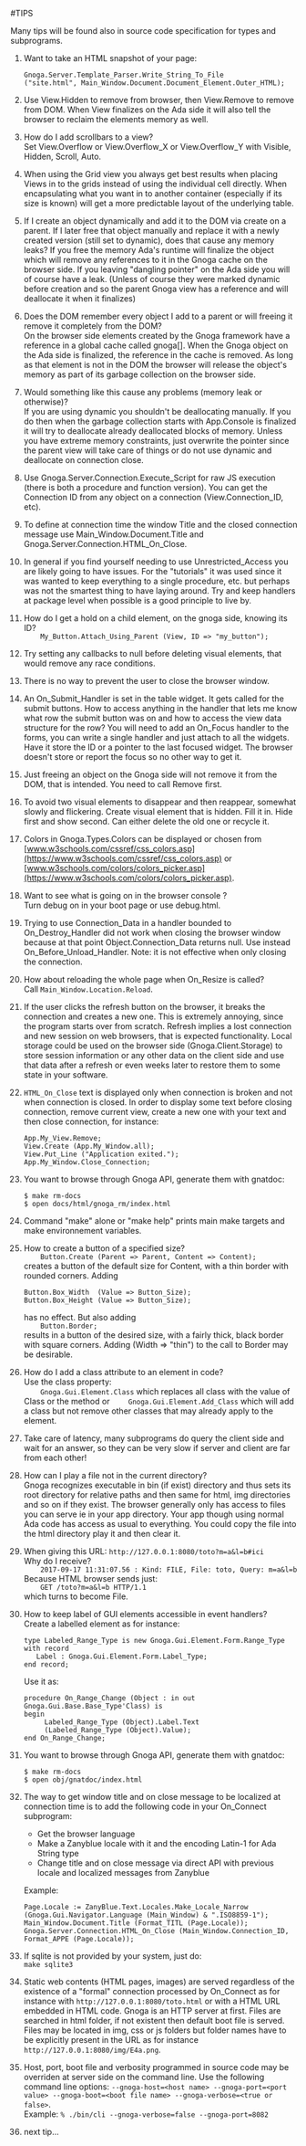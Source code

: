 #TIPS

Many tips will be found also in source code specification for types and subprograms.

1. Want to take an HTML snapshot of your page:
    ```
    Gnoga.Server.Template_Parser.Write_String_To_File
    ("site.html", Main_Window.Document.Document_Element.Outer_HTML);
    ```

1. Use View.Hidden to remove from browser, then View.Remove to remove from DOM. When View finalizes on the Ada side it will also tell the browser to reclaim the elements memory as well.

1. How do I add scrollbars to a view?<BR>
Set View.Overflow or View.Overflow\_X or View.Overflow\_Y with Visible, Hidden, Scroll, Auto.

1. When using the Grid view you always get best results when placing Views in to the grids instead of using the individual cell directly. When encapsulating what you want in to another container (especially if its size is known) will get a more predictable layout of the underlying table.

1.  If I create an object dynamically and add it to the DOM via create on a parent. If I later free that object manually and replace it with a newly created version (still set to dynamic), does that cause any memory leaks?
If you free the memory Ada's runtime will finalize the object which will remove any references to it in the Gnoga cache on the browser side. If you leaving "dangling pointer" on the Ada side you will of course have a leak. (Unless of course they were marked dynamic before creation and so the parent Gnoga view has a reference and will deallocate it when it finalizes)

1. Does the DOM remember every object I add to a parent or will freeing it remove it completely from the DOM?<BR>
On the browser side elements created by the Gnoga framework have a reference in a global cache called gnoga[]. When the Gnoga object on the Ada side is finalized, the reference in the cache is removed. As long as that element is not in the DOM the browser will release the object's memory as part of its garbage collection on the browser side.

1. Would something like this cause any problems (memory leak or otherwise)?<BR>
If you are using dynamic you shouldn't be deallocating manually. If you do then when the garbage collection starts with App.Console is finalized it will try to deallocate already deallocated blocks of memory.
Unless you have extreme memory constraints, just overwrite the pointer since the parent view will take care of things or do not use dynamic and deallocate on connection close.

1. Use Gnoga.Server.Connection.Execute\_Script for raw JS execution (there is both a procedure and function version). You can get the Connection ID from any object on a connection (View.Connection\_ID, etc).

1. To define at connection time the window Title and the closed connection message use Main_Window.Document.Title and Gnoga.Server.Connection.HTML\_On\_Close.

1. In general if you find yourself needing to use Unrestricted_Access you are likely going to have issues. For the "tutorials" it was used since it was wanted to keep everything to a single procedure, etc. but perhaps was not the smartest thing to have laying around. Try and keep handlers at package level when possible is a good principle to live by.

1. How do I get a hold on a child element, on the gnoga side, knowing its ID?<BR>
`    My_Button.Attach_Using_Parent (View, ID => "my_button");`

1. Try setting any callbacks to null before deleting visual elements, that would remove any race conditions.

1. There is no way to prevent the user to close the browser window.

1. An On\_Submit\_Handler is set in the table widget. It gets called for the submit buttons. How to access anything in the handler that lets me know what row the submit button was on and how to access the view data structure for the row?
You will need to add an On\_Focus handler to the forms, you can write a single handler and just attach to all the widgets. Have it store the ID or a pointer to the last focused widget. The browser doesn't store or report the focus so no other way to get it.

1. Just freeing an object on the Gnoga side will not remove it from the DOM, that is intended. You need to call Remove first.

1. To avoid two visual elements to disappear and then reappear, somewhat slowly and flickering. Create visual element that is hidden. Fill it in. Hide first and show second. Can either delete the old one or recycle it.

1. Colors in Gnoga.Types.Colors can be displayed or chosen from [www.w3schools.com/cssref/css_colors.asp](https://www.w3schools.com/cssref/css_colors.asp) or [www.w3schools.com/colors/colors_picker.asp](https://www.w3schools.com/colors/colors_picker.asp).

1. Want to see what is going on in the browser console ?<BR>
Turn debug on in your boot page <script>var gnoga_debug = true;</script> or use debug.html.

1. Trying to use Connection\_Data in a handler bounded to On\_Destroy\_Handler did not work when closing the browser window because at that point Object.Connection\_Data returns null.
Use instead On\_Before\_Unload\_Handler. Note: it is not effective when only closing the connection.

1. How about reloading the whole page when On\_Resize is called?<BR>
Call `Main_Window.Location.Reload`.

1. If the user clicks the refresh button on the browser, it breaks the connection and creates a new one. This is extremely annoying, since the program starts over from scratch.
Refresh implies a lost connection and new session on web browsers, that is expected functionality. Local storage could be used on the browser side (Gnoga.Client.Storage) to store session information or any other data on the client side and use that data after a refresh or even weeks later to restore them to some state in your software.

1. `HTML_On_Close` text is displayed only when connection is broken and not when connection is closed. In order to display some text before closing connection, remove current view, create a new one with your text and then close connection, for instance:
    ```
    App.My_View.Remove;
    View.Create (App.My_Window.all);
    View.Put_Line ("Application exited.");
    App.My_Window.Close_Connection;
    ```

1. You want to browse through Gnoga API, generate them with gnatdoc:
    ```
    $ make rm-docs
    $ open docs/html/gnoga_rm/index.html
    ```

1. Command "make" alone or "make help" prints main make targets and make environnement variables.

1. How to create a button of a specified size?<BR>
`    Button.Create (Parent => Parent, Content => Content);`<BR>
    creates a button of the default size for Content, with a thin border with rounded corners. Adding
    ```
    Button.Box_Width  (Value => Button_Size);
    Button.Box_Height (Value => Button_Size);
    ```
    has no effect. But also adding<BR>
`    Button.Border;`<BR>
    results in a button of the desired size, with a fairly thick, black border with square corners. Adding (Width => "thin") to the call to Border may be desirable.

1. How do I add a class attribute to an element in code?<BR>
Use the class property:<BR>
`    Gnoga.Gui.Element.Class`
    which replaces all class with the value of Class or the method or
`    Gnoga.Gui.Element.Add_Class`
    which will add a class but not remove other classes that may already apply to the element.

1. Take care of latency, many subprograms do query the client side and wait for an answer, so they can be very slow if server and client are far from each other!

1. How can I play a file not in the current directory?<BR>
Gnoga recognizes executable in bin (if exist) directory and thus sets its root directory for relative paths and then same for html, img directories and so on if they exist. The browser generally only has access to files you can serve  ie in your app directory. Your app though using normal Ada code has access as usual to everything. You could copy the file into the html directory play it and then clear it.

1. When giving this URL: `http://127.0.0.1:8080/toto?m=a&l=b#ici`<BR>
Why do I receive?<BR>
`    2017-09-17 11:31:07.56 : Kind: FILE, File: toto, Query: m=a&l=b`<BR>
Because HTML browser sends just:<BR>
`    GET /toto?m=a&l=b HTTP/1.1`<BR>
which turns to become File.

1. How to keep label of GUI elements accessible in event handlers?<BR>
Create a labelled element as for instance:
    ```
    type Labeled_Range_Type is new Gnoga.Gui.Element.Form.Range_Type with record
       Label : Gnoga.Gui.Element.Form.Label_Type;
    end record;
    ```
    Use it as:
    ```
    procedure On_Range_Change (Object : in out Gnoga.Gui.Base.Base_Type'Class) is
    begin
         Labeled_Range_Type (Object).Label.Text
         (Labeled_Range_Type (Object).Value);
    end On_Range_Change;
    ```

1. You want to browse through Gnoga API, generate them with gnatdoc:
    ```
    $ make rm-docs
    $ open obj/gnatdoc/index.html
    ```

1. The way to get window title and on close message to be localized at connection time is to add the following code in your On_Connect subprogram:
    - Get the browser language
    - Make a Zanyblue locale with it and the encoding Latin-1 for Ada String type
    - Change title and on close message via direct API with previous locale and localized messages from Zanyblue

    Example:
    ```
    Page.Locale := ZanyBlue.Text.Locales.Make_Locale_Narrow (Gnoga.Gui.Navigator.Language (Main_Window) & ".ISO8859-1");
    Main_Window.Document.Title (Format_TITL (Page.Locale));
    Gnoga.Server.Connection.HTML_On_Close (Main_Window.Connection_ID, Format_APPE (Page.Locale));
    ```

1. If sqlite is not provided by your system, just do:<BR>
`make sqlite3`

1. Static web contents (HTML pages, images) are served regardless of the existence of a "formal" connection processed by 
On_Connect as for instance with `http://127.0.0.1:8080/toto.html` or with a HTML URL embedded in HTML code. Gnoga is an HTTP server at first. Files are searched in html folder, if not existent then default boot file is served. Files may be located in img, css or js folders but folder names have to be explicitly present in the URL as for instance `http://127.0.0.1:8080/img/E4a.png`.

1. Host, port, boot file and verbosity programmed in source code may be overriden at server side on the command line.
Use the following command line options: `--gnoga-host=<host name> --gnoga-port=<port value> --gnoga-boot=<boot file name> --gnoga-verbose=<true or false>`.<BR>
Example: `% ./bin/cli --gnoga-verbose=false --gnoga-port=8082`

1. next tip...
